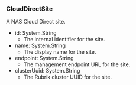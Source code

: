 ### CloudDirectSite
A NAS Cloud Direct site.

- id: System.String
  - The internal identifier for the site.
- name: System.String
  - The display name for the site.
- endpoint: System.String
  - The management endpoint URL for the site.
- clusterUuid: System.String
  - The Rubrik cluster UUID for the site.
